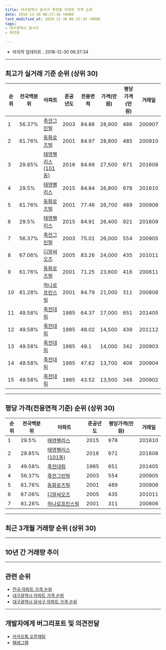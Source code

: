 ```yaml
---
title: 대구광역시 달서구 죽전동 아파트 가격 순위
date: 2018-12-30 06:37:34 +0900
last_modified_at: 2018-12-30 06:37:34 +0900
tags:
- 대구광역시 달서구
- 죽전동

---
```


* 마지막 업데이트 : 2018-12-30 06:37:34

---

## 최고가 실거래 기준 순위 (상위 30)


|순위|전국백분위|아파트|준공년도|전용면적|가격(만원)|평당가격(만원)|거래일|
|---|---|---|---|---|---|---|---|
|1|56.37%|[죽전그린빌](https://search.naver.com/search.naver?query=%EB%8C%80%EA%B5%AC%EA%B4%91%EC%97%AD%EC%8B%9C+%EB%8B%AC%EC%84%9C%EA%B5%AC+%EC%A3%BD%EC%A0%84%EB%8F%99+%EC%A3%BD%EC%A0%84%EA%B7%B8%EB%A6%B0%EB%B9%8C)|2003|84.86|28,900|486|200907|
|2|61.76%|[동화로즈빌](https://search.naver.com/search.naver?query=%EB%8C%80%EA%B5%AC%EA%B4%91%EC%97%AD%EC%8B%9C+%EB%8B%AC%EC%84%9C%EA%B5%AC+%EC%A3%BD%EC%A0%84%EB%8F%99+%EB%8F%99%ED%99%94%EB%A1%9C%EC%A6%88%EB%B9%8C)|2001|84.97|28,800|485|200910|
|3|29.85%|[태영팰리스(101동)](https://search.naver.com/search.naver?query=%EB%8C%80%EA%B5%AC%EA%B4%91%EC%97%AD%EC%8B%9C+%EB%8B%AC%EC%84%9C%EA%B5%AC+%EC%A3%BD%EC%A0%84%EB%8F%99+%ED%83%9C%EC%98%81%ED%8C%B0%EB%A6%AC%EC%8A%A4%28101%EB%8F%99%29)|2016|84.89|27,500|971|201608|
|4|29.5%|[태영팰리스](https://search.naver.com/search.naver?query=%EB%8C%80%EA%B5%AC%EA%B4%91%EC%97%AD%EC%8B%9C+%EB%8B%AC%EC%84%9C%EA%B5%AC+%EC%A3%BD%EC%A0%84%EB%8F%99+%ED%83%9C%EC%98%81%ED%8C%B0%EB%A6%AC%EC%8A%A4)|2015|84.84|26,800|978|201610|
|5|61.76%|[동화로즈빌](https://search.naver.com/search.naver?query=%EB%8C%80%EA%B5%AC%EA%B4%91%EC%97%AD%EC%8B%9C+%EB%8B%AC%EC%84%9C%EA%B5%AC+%EC%A3%BD%EC%A0%84%EB%8F%99+%EB%8F%99%ED%99%94%EB%A1%9C%EC%A6%88%EB%B9%8C)|2001|77.46|26,700|489|200906|
|6|29.5%|[태영팰리스](https://search.naver.com/search.naver?query=%EB%8C%80%EA%B5%AC%EA%B4%91%EC%97%AD%EC%8B%9C+%EB%8B%AC%EC%84%9C%EA%B5%AC+%EC%A3%BD%EC%A0%84%EB%8F%99+%ED%83%9C%EC%98%81%ED%8C%B0%EB%A6%AC%EC%8A%A4)|2015|84.91|26,400|921|201609|
|7|56.37%|[죽전그린빌](https://search.naver.com/search.naver?query=%EB%8C%80%EA%B5%AC%EA%B4%91%EC%97%AD%EC%8B%9C+%EB%8B%AC%EC%84%9C%EA%B5%AC+%EC%A3%BD%EC%A0%84%EB%8F%99+%EC%A3%BD%EC%A0%84%EA%B7%B8%EB%A6%B0%EB%B9%8C)|2003|75.01|26,000|554|200905|
|8|67.06%|[디알씨오즈](https://search.naver.com/search.naver?query=%EB%8C%80%EA%B5%AC%EA%B4%91%EC%97%AD%EC%8B%9C+%EB%8B%AC%EC%84%9C%EA%B5%AC+%EC%A3%BD%EC%A0%84%EB%8F%99+%EB%94%94%EC%95%8C%EC%94%A8%EC%98%A4%EC%A6%88)|2005|83.26|24,000|435|201011|
|9|61.76%|[동화로즈빌](https://search.naver.com/search.naver?query=%EB%8C%80%EA%B5%AC%EA%B4%91%EC%97%AD%EC%8B%9C+%EB%8B%AC%EC%84%9C%EA%B5%AC+%EC%A3%BD%EC%A0%84%EB%8F%99+%EB%8F%99%ED%99%94%EB%A1%9C%EC%A6%88%EB%B9%8C)|2001|71.25|23,600|416|200611|
|10|81.28%|[하나로프린스빌](https://search.naver.com/search.naver?query=%EB%8C%80%EA%B5%AC%EA%B4%91%EC%97%AD%EC%8B%9C+%EB%8B%AC%EC%84%9C%EA%B5%AC+%EC%A3%BD%EC%A0%84%EB%8F%99+%ED%95%98%EB%82%98%EB%A1%9C%ED%94%84%EB%A6%B0%EC%8A%A4%EB%B9%8C)|2001|84.79|21,000|311|200806|
|11|49.58%|[죽전대림](https://search.naver.com/search.naver?query=%EB%8C%80%EA%B5%AC%EA%B4%91%EC%97%AD%EC%8B%9C+%EB%8B%AC%EC%84%9C%EA%B5%AC+%EC%A3%BD%EC%A0%84%EB%8F%99+%EC%A3%BD%EC%A0%84%EB%8C%80%EB%A6%BC)|1985|64.37|17,000|651|201405|
|12|49.58%|[죽전대림](https://search.naver.com/search.naver?query=%EB%8C%80%EA%B5%AC%EA%B4%91%EC%97%AD%EC%8B%9C+%EB%8B%AC%EC%84%9C%EA%B5%AC+%EC%A3%BD%EC%A0%84%EB%8F%99+%EC%A3%BD%EC%A0%84%EB%8C%80%EB%A6%BC)|1985|48.02|14,500|439|201112|
|13|49.58%|[죽전대림](https://search.naver.com/search.naver?query=%EB%8C%80%EA%B5%AC%EA%B4%91%EC%97%AD%EC%8B%9C+%EB%8B%AC%EC%84%9C%EA%B5%AC+%EC%A3%BD%EC%A0%84%EB%8F%99+%EC%A3%BD%EC%A0%84%EB%8C%80%EB%A6%BC)|1985|49.1|14,000|342|200903|
|14|49.58%|[죽전대림](https://search.naver.com/search.naver?query=%EB%8C%80%EA%B5%AC%EA%B4%91%EC%97%AD%EC%8B%9C+%EB%8B%AC%EC%84%9C%EA%B5%AC+%EC%A3%BD%EC%A0%84%EB%8F%99+%EC%A3%BD%EC%A0%84%EB%8C%80%EB%A6%BC)|1985|47.62|13,700|408|200904|
|15|49.58%|[죽전대림](https://search.naver.com/search.naver?query=%EB%8C%80%EA%B5%AC%EA%B4%91%EC%97%AD%EC%8B%9C+%EB%8B%AC%EC%84%9C%EA%B5%AC+%EC%A3%BD%EC%A0%84%EB%8F%99+%EC%A3%BD%EC%A0%84%EB%8C%80%EB%A6%BC)|1985|43.52|13,500|348|200902|


---

## 평당 가격(전용면적 기준) 순위 (상위 30)


|순위|전국백분위|아파트|준공년도|평당가격(만원)|거래일|
|---|---|---|---|---|---|
|1|29.5%|[태영팰리스](https://search.naver.com/search.naver?query=%EB%8C%80%EA%B5%AC%EA%B4%91%EC%97%AD%EC%8B%9C+%EB%8B%AC%EC%84%9C%EA%B5%AC+%EC%A3%BD%EC%A0%84%EB%8F%99+%ED%83%9C%EC%98%81%ED%8C%B0%EB%A6%AC%EC%8A%A4)|2015|978|201610|
|2|29.85%|[태영팰리스(101동)](https://search.naver.com/search.naver?query=%EB%8C%80%EA%B5%AC%EA%B4%91%EC%97%AD%EC%8B%9C+%EB%8B%AC%EC%84%9C%EA%B5%AC+%EC%A3%BD%EC%A0%84%EB%8F%99+%ED%83%9C%EC%98%81%ED%8C%B0%EB%A6%AC%EC%8A%A4%28101%EB%8F%99%29)|2016|971|201608|
|3|49.58%|[죽전대림](https://search.naver.com/search.naver?query=%EB%8C%80%EA%B5%AC%EA%B4%91%EC%97%AD%EC%8B%9C+%EB%8B%AC%EC%84%9C%EA%B5%AC+%EC%A3%BD%EC%A0%84%EB%8F%99+%EC%A3%BD%EC%A0%84%EB%8C%80%EB%A6%BC)|1985|651|201405|
|4|56.37%|[죽전그린빌](https://search.naver.com/search.naver?query=%EB%8C%80%EA%B5%AC%EA%B4%91%EC%97%AD%EC%8B%9C+%EB%8B%AC%EC%84%9C%EA%B5%AC+%EC%A3%BD%EC%A0%84%EB%8F%99+%EC%A3%BD%EC%A0%84%EA%B7%B8%EB%A6%B0%EB%B9%8C)|2003|554|200905|
|5|61.76%|[동화로즈빌](https://search.naver.com/search.naver?query=%EB%8C%80%EA%B5%AC%EA%B4%91%EC%97%AD%EC%8B%9C+%EB%8B%AC%EC%84%9C%EA%B5%AC+%EC%A3%BD%EC%A0%84%EB%8F%99+%EB%8F%99%ED%99%94%EB%A1%9C%EC%A6%88%EB%B9%8C)|2001|489|200906|
|6|67.06%|[디알씨오즈](https://search.naver.com/search.naver?query=%EB%8C%80%EA%B5%AC%EA%B4%91%EC%97%AD%EC%8B%9C+%EB%8B%AC%EC%84%9C%EA%B5%AC+%EC%A3%BD%EC%A0%84%EB%8F%99+%EB%94%94%EC%95%8C%EC%94%A8%EC%98%A4%EC%A6%88)|2005|435|201011|
|7|81.28%|[하나로프린스빌](https://search.naver.com/search.naver?query=%EB%8C%80%EA%B5%AC%EA%B4%91%EC%97%AD%EC%8B%9C+%EB%8B%AC%EC%84%9C%EA%B5%AC+%EC%A3%BD%EC%A0%84%EB%8F%99+%ED%95%98%EB%82%98%EB%A1%9C%ED%94%84%EB%A6%B0%EC%8A%A4%EB%B9%8C)|2001|311|200806|


---

## 최근 3개월 거래량 순위 (상위 30)


<div style="width:100%;">
    <canvas id="deal_count_ranking" height="250"></canvas>
</div>


<script>
new Chart(document.getElementById("deal_count_ranking"), {
    type: 'horizontalBar',
    data: {
        labels: ['죽전그린빌', '동화로즈빌', '죽전대림'],
        datasets: [{
            label: '실거래 수',
            data: [2, 2, 1],
            borderColor: "rgba(255, 0, 128, 1)",
            backgroundColor: "rgba(255, 0, 128, 0.5)",
            fill: false,
        }]
    },
    options: {
        responsive: true,
        title: {
            display: true,
            text: '최근 3개월 거래량 순위'
        },
        tooltips: {
            mode: 'index',
            intersect: false,
            callbacks: {
                title: function(tooltipItems, data) {
                    return "실거래 수:";
                },
                label: function(tooltipItem, data) {
                    return data.labels[tooltipItem.index] + ": " + tooltipItem.xLabel;
                }
            }
        },
        hover: {
            mode: 'nearest',
            intersect: true
        },
        scales: {
            xAxes: [{
                display: true,
                scaleLabel: {
                    display: true,
                    labelString: '실거래 수'
                },
                ticks: {
                    suggestedMin: 0,
                }
            }],
            yAxes: [{
                display: true,
                ticks: {
                    autoSkip: false,
                    callback: function(value, index, values) {
                        if (value.length > 15)
                            return value.substr(0, 13) + "...";
                        else
                            return value;
                    }
                },
                scaleLabel: {
                    display: false,
                }
            }]
        }
    }
});

</script>


---

## 10년 간 거래량 추이


<div style="width:100%;">
    <canvas id="deal_progress" height="250"></canvas>
</div>

<script>
new Chart(document.getElementById("deal_progress"), {
    type: 'line',
    data: {
        labels: ['200812','200901','200902','200903','200904','200905','200906','200907','200908','200909','200910','200911','200912','201001','201002','201003','201004','201005','201006','201007','201008','201009','201010','201011','201012','201101','201102','201103','201104','201105','201106','201107','201108','201109','201110','201111','201112','201201','201202','201203','201204','201205','201206','201207','201208','201209','201210','201211','201212','201301','201302','201303','201304','201305','201306','201307','201308','201309','201310','201311','201312','201401','201402','201403','201404','201405','201406','201407','201408','201409','201410','201411','201412','201501','201502','201503','201504','201505','201506','201507','201508','201509','201510','201511','201512','201601','201602','201603','201604','201605','201606','201607','201608','201609','201610','201611','201612','201701','201702','201703','201704','201705','201706','201707','201708','201709','201710','201711','201712','201801','201802','201803','201804','201805','201806','201807','201808','201809','201810','201811','201812'],
        datasets: [{
            label: '실거래 수',
            pointRadius: 1,
            data: [3, 1, 3, 4, 8, 7, 4, 4, 9, 6, 5, 4, 3, 5, 4, 7, 4, 6, 2, 6, 3, 6, 7, 12, 4, 10, 7, 7, 8, 1, 5, 4, 9, 6, 4, 7, 3, 4, 9, 9, 1, 10, 1, 7, 6, 4, 4, 2, 1, 4, 4, 9, 7, 4, 11, 2, 3, 4, 3, 3, 3, 4, 2, 3, 4, 1, 2, 4, 6, 4, 6, 2, 1, 2, 12, 10, 3, 3, 5, 5, 3, 2, 3, 3, 0, 1, 1, 0, 1, 2, 4, 5, 8, 7, 6, 2, 4, 0, 2, 5, 2, 5, 7, 4, 5, 4, 3, 2, 3, 3, 3, 12, 5, 2, 4, 5, 2, 4, 3, 2, 0],
            borderColor: "rgba(255, 201, 14, 1)",
            backgroundColor: "rgba(255, 201, 14, 0.5)",
            fill: true,
        }]
    },
    options: {
        responsive: true,
        title: {
            display: true,
            text: '10년간 거래량 추이'
        },
        tooltips: {
            mode: 'index',
            intersect: false,
        },
        hover: {
            mode: 'nearest',
            intersect: true
        },
        scales: {
            xAxes: [{
                display: true,
                scaleLabel: {
                    display: true,
                    labelString: '년/월'
                }
            }],
            yAxes: [{
                display: true,
                ticks: {
                    suggestedMin: 0,
                },
                scaleLabel: {
                    display: true,
                    labelString: '실거래 수'
                }
            }]
        }
    }
});

</script>


---

## 관련 순위

- [전국 아파트 가격 순위](https://inasie.github.io/apt-ranking/전국)
- [대구광역시 아파트 가격 순위](https://inasie.github.io/apt-ranking/대구광역시)
- [대구광역시 달서구 아파트 가격 순위](https://inasie.github.io/apt-ranking/대구광역시-달서구)


---

## 개발자에게 버그리포트 및 의견전달

- [카카오톡 오픈채팅](https://open.kakao.com/o/gLJUAP4)
- [텔레그램](https://t.me/inasie)

